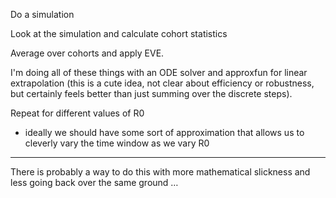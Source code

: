 Do a simulation

Look at the simulation and calculate cohort statistics

Average over cohorts and apply EVE.

I'm doing all of these things with an ODE solver and approxfun for linear extrapolation (this is a cute idea, not clear about efficiency or robustness, but certainly feels better than just summing over the discrete steps).

Repeat for different values of R0
* ideally we should have some sort of approximation that allows us to cleverly vary the time window as we vary R0

----------------------------------------------------------------------

There is probably a way to do this with more mathematical slickness and less going back over the same ground …
